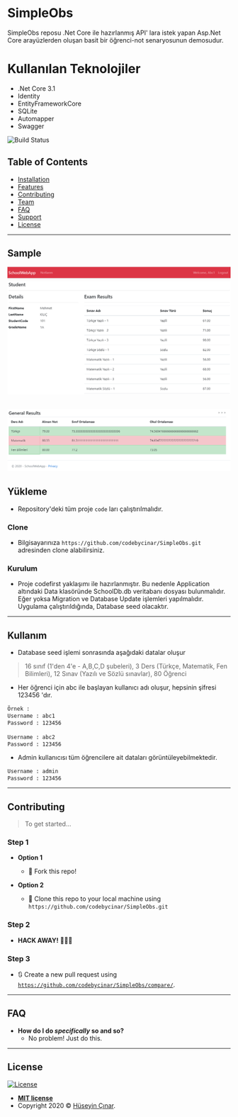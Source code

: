 # SimpleObs
SimpleObs reposu .Net Core ile hazırlanmış API' lara istek yapan Asp.Net Core arayüzlerden oluşan basit bir öğrenci-not senaryosunun demosudur.

# Kullanılan Teknolojiler

- .Net Core 3.1
- Identity
- EntityFrameworkCore
- SQLite
- Automapper
- Swagger

![Build Status](http://img.shields.io/travis/badges/badgerbadgerbadger.svg?style=flat-square)

## Table of Contents

- [Installation](#installation)
- [Features](#features)
- [Contributing](#contributing)
- [Team](#team)
- [FAQ](#faq)
- [Support](#support)
- [License](#license)
---

## Sample


![alt text](https://github.com/codebycinar/SimpleObs/blob/master/img/Notes1.PNG)

![alt text](https://github.com/codebycinar/SimpleObs/blob/master/img/Notes2.PNG)
---

## Yükleme

- Repository'deki tüm proje `code` ları çalıştırılmalıdır.

### Clone

- Bilgisayarınıza `https://github.com/codebycinar/SimpleObs.git` adresinden clone alabilirsiniz.

### Kurulum

- Proje codefirst yaklaşımı ile hazırlanmıştır. Bu nedenle Application altındaki Data klasöründe SchoolDb.db veritabanı dosyası bulunmalıdır. Eğer yoksa Migration ve Database Update işlemleri yapılmalıdır. Uygulama çalıştırıldığında, Database seed olacaktır.

---

## Kullanım
- Database seed işlemi sonrasında aşağıdaki datalar oluşur
> 16 sınıf (1'den 4'e - A,B,C,D şubeleri), 
> 3 Ders (Türkçe, Matematik, Fen Bilimleri),
> 12 Sınav (Yazılı ve Sözlü sınavlar),
> 80 Öğrenci

- Her öğrenci için abc ile başlayan kullanıcı adı oluşur, hepsinin şifresi 123456 'dır.
```
Örnek :
Username : abc1
Password : 123456

Username : abc2
Password : 123456
```
- Admin kullanıcısı tüm öğrencilere ait dataları görüntüleyebilmektedir.
```
Username : admin
Password : 123456
```
---

## Contributing

> To get started...

### Step 1

- **Option 1**
    - 🍴 Fork this repo!

- **Option 2**
    - 👯 Clone this repo to your local machine using `https://github.com/codebycinar/SimpleObs.git`

### Step 2

- **HACK AWAY!** 🔨🔨🔨

### Step 3

- 🔃 Create a new pull request using <a href="https://github.com/codebycinar/SimpleObs/compare/" target="_blank">`https://github.com/codebycinar/SimpleObs/compare/`</a>.

---

## FAQ

- **How do I do *specifically* so and so?**
    - No problem! Just do this.

---



## License

[![License](http://img.shields.io/:license-mit-blue.svg?style=flat-square)](http://badges.mit-license.org)

- **[MIT license](http://opensource.org/licenses/mit-license.php)**
- Copyright 2020 © <a href="https://github.com/codebycinar/" target="_blank">Hüseyin Çınar</a>.
